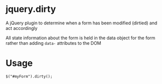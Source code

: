 # jquery.dirty

A jQuery plugin to determine when a form has been modified (dirtied) and act accordingly

All state information about the form is held in the data object for the form rather than adding `data-` attributes to the DOM

# Usage

`$("#myForm").dirty();`

